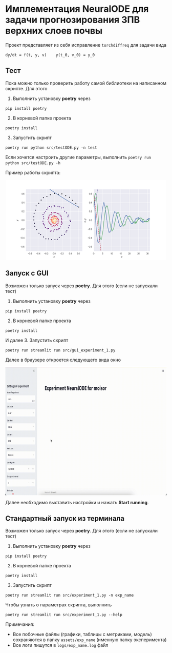 # Имплементация NeuralODE для задачи прогнозирования ЗПВ верхних слоев почвы

Проект представляет из себя исправление `torchdiffreq` для задачи вида
```
dy/dt = f(t, y, v)    y(t_0, v_0) = y_0
```
## Тест
Пока можно только проверить работу самой библиотеки на написанном скрипте. Для этого
1. Выполнить установку __poetry__ через
```
pip install poetry
```
2. В корневой папке проекта
```
poetry install
```
3. Запустить скрипт
```
poetry run python src/testODE.py -n test
```

Если хочется настроить другие параметры, выполнить ```poetry run python src/testODE.py -h```

Пример работы скрипта:
<p align="center">
<img align="middle" src="./assets/dopri5/dopri5.gif" alt="ODE Demo" width="500" height="250" />
</p>

## Запуск с GUI
Возможен только запуск через __poetry__. Для этого (если не запускали тест)
1. Выполнить установку __poetry__ через
```
pip install poetry
```
2. В корневой папке проекта
```
poetry install
```
И далее
3. Запустить скрипт
```
poetry run streamlit run src/gui_experiment_1.py
```

Далее в браузере откроется следующего вида окно
<p align="center">
<img align="middle" src="./assets/GUI.gif" alt="GUI Demo" width="1000" height="400" />
</p>

Далее необходимо выставить настройки и нажать __Start running__.

## Стандартный запуск из терминала
Возможен только запуск через __poetry__. Для этого (если не запускали тест)
1. Выполнить установку __poetry__ через
```
pip install poetry
```
2. В корневой папке проекта
```
poetry install
```
3. Запустить скрипт
```
poetry run streamlit run src/experiment_1.py -n exp_name
```

Чтобы узнать о параметрах скрипта, выполнить
```
poetry run streamlit run src/experiment_1.py --help
```


Примечания:
- Все побочные файлы (графики, таблицы с метриками, модель) сохраняются в папку `assets/exp_name` (именную папку эксперимента)
- Все логи пишутся в `logs/exp_name.log` файл
